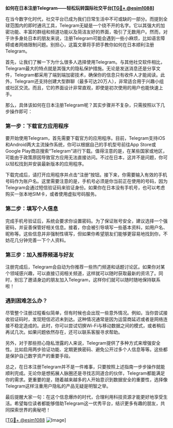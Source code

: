 **如何在日本注册Telegram——轻松玩转国际社交平台[[TG💪+ @esim1088](https://t.me/s/esim1088)]**

在当今数字化时代，社交平台已成为我们日常生活中不可或缺的一部分。而提到全球范围内的即时通讯工具，Telegram无疑是一个绕不开的名字。它以其强大的加密功能、丰富的群组和频道功能以及简洁友好的界面，吸引了无数用户。然而，对于许多身处日本的朋友来说，注册Telegram可能会遇到一些小麻烦，比如语言障碍或者网络限制问题。别担心，这篇文章将手把手教你如何在日本顺利注册Telegram。

首先，让我们了解一下为什么很多人选择使用Telegram。与其他社交软件相比，Telegram最大的特点就是其强大的隐私保护措施。无论是发送消息还是分享文件，Telegram都采用了端到端加密技术，确保你的信息只有收件人才能阅读。此外，Telegram还支持创建大型群聊（最多可达20万人），非常适合用于兴趣小组或社区交流。而且，它的界面设计非常直观，即使是初次使用的用户也能快速上手。

那么，具体该如何在日本注册Telegram呢？其实步骤并不复杂，只需按照以下几步操作即可：

### 第一步：下载官方应用程序

要开始使用Telegram，首先需要下载官方的应用程序。目前，Telegram支持iOS和Android两大主流操作系统，你可以根据自己的手机型号前往App Store或Google Play商店搜索“Telegram”进行下载。值得注意的是，在某些国家或地区，可能由于政策原因导致官方应用无法直接访问。不过在日本，这并不是问题，你可以轻松找到并安装最新版本的应用程序。

下载完成后，请打开应用程序并点击“注册”按钮。接下来，你需要输入有效的手机号码作为账户名。这里需要注意的是，手机号必须是你当前正在使用的号码，因为Telegram会通过短信验证码来验证身份。如果你在日本没有手机号，也可以考虑购买一张本地SIM卡，或者使用虚拟号码服务。

### 第二步：填写个人信息

完成手机号验证后，系统会要求你设置密码。为了保证账号安全，建议选择一个强密码，并妥善保管好相关信息。接着，你会被引导填写一些基本资料，如用户名、昵称等。这些信息并非强制性填写，但如果你希望朋友们能够更容易地找到你，不妨花几分钟完善一下个人资料。

### 第三步：加入推荐频道与好友

注册完成后，Telegram会自动为你推荐一些热门频道和话题讨论区。如果你对某个领域感兴趣，可以直接订阅相关频道，这样就可以随时获取最新的资讯了。同时，别忘了邀请身边的朋友加入Telegram，这样你们就可以随时随地保持联系啦！

### 遇到困难怎么办？

尽管整个注册过程看似简单，但有时候也会出现一些意外情况。例如，当你尝试接收验证码时，发现短信迟迟未到达。这种情况通常是因为运营商延迟或者是网络连接不稳定造成的。此时，你可以尝试切换Wi-Fi与移动数据之间的模式，或者稍后再试几次。如果问题依然存在，还可以联系客服寻求帮助。

另外，对于那些担心隐私泄露的人来说，Telegram提供了多种方式来增强安全性。比如启用两步验证功能、定期更换密码、避免公开过多个人信息等等。这些都是保护自己数字资产的重要手段。

总之，在日本注册Telegram并不是一件难事，只要按照上述指南一步步操作就能顺利完成。无论你是想拓展人脉圈还是寻找志同道合的伙伴，Telegram都能满足你的需求。更重要的是，随着越来越多的人开始意识到数据安全的重要性，选择像Telegram这样注重用户隐私的产品无疑是明智之举。

最后提醒大家一句：在这个信息爆炸的时代，合理利用科技资源才能更好地享受生活。希望每位读者都能够借助Telegram这一优秀平台，结识更多有趣的朋友，共同探索世界的奥秘吧！

[[TG💪+ @esim1088](https://t.me/s/esim1088) ![Image](https://i.postimg.cc/4NQfJmqS/Snipaste-2025-05-13-00-14-12.png)]